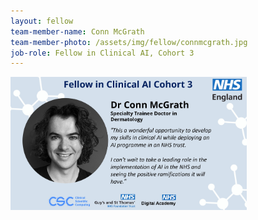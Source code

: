 ```yaml
---
layout: fellow
team-member-name: Conn McGrath
team-member-photo: /assets/img/fellow/connmcgrath.jpg
job-role: Fellow in Clinical AI, Cohort 3
---
```

<img src="assets/img/fellow/card/CMquote.jpg" alt="Alt text" style="width:75%;">
